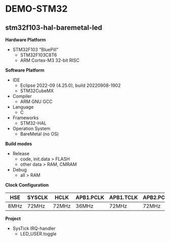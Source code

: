 # DEMO-STM32

## stm32f103-hal-baremetal-led

**Hardware Platform**

- STM32F103 "BluePill"
  - STM32F103C8T6
  - ARM Cortex-M3 32-bit RISC

**Software Platform**

- IDE
  - Eclipse 2022-09 (4.25.0), build 20220908-1902
  - STM32CubeMX
- Compiler
  - ARM GNU GCC
- Language
  - C
- Frameworks
  - STM32-HAL
- Operation System
  - BareMetal (no OS)

**Build modes**

- Release
  - code, init.data > FLASH
  - other data > RAM, CMRAM
- Debug
  - all > RAM

**Clock Configuration**

| HSE   | SYSCLK | HCLK   | APB1.PCLK | APB1.TCLK | APB2.PCLK | APB2.TCLK |
|-------|--------|--------|-----------|-----------|-----------|-----------|
| 8MHz  | 72MHz  | 72MHz  | 36MHz     | 72MHz     | 72MHz     | 72MHz     |

**Project**

- SysTick IRQ-handler
  - LED_USER.toggle
